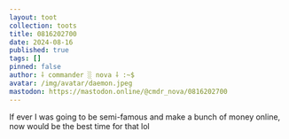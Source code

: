 ```yaml
---
layout: toot
collection: toots
title: 0816202700
date: 2024-08-16
published: true
tags: []
pinned: false
author: ⸸ commander ░ nova ⸸ :~$
avatar: /img/avatar/daemon.jpeg
mastodon: https://mastodon.online/@cmdr_nova/0816202700
---
```


If ever I was going to be semi-famous and make a bunch of money online, now would be the best time for that lol
